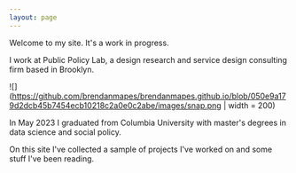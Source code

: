 ```yaml
---
layout: page
---
```


Welcome to my site. It's a work in progress. 

I work at Public Policy Lab, a design research and service design consulting firm based in Brooklyn. 

![](https://github.com/brendanmapes/brendanmapes.github.io/blob/050e9a179d2dcb45b7454ecb10218c2a0e0c2abe/images/snap.png | width = 200)

In May 2023 I graduated from Columbia University with master's degrees in data science and social policy. 

On this site I've collected a sample of projects I've worked on and some stuff I've been reading. 

